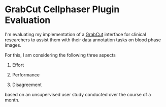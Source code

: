 # GrabCut Cellphaser Plugin Evaluation

I'm evaluating my implementation of a [GrabCut](https://cvg.ethz.ch/teaching/cvl/2012/grabcut-siggraph04.pdf) interface for clinical researchers to assist them with their data annotation tasks on blood phase images.

For this, I am considering the following three aspects

1. Effort

2. Performance

3. Disagreement

based on an unsupervised user study conducted over the course of a month.

